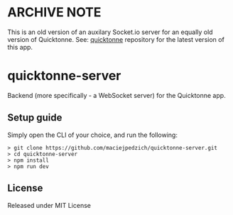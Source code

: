 # ARCHIVE NOTE

This is an old version of an auxilary Socket.io server for an equally old version of Quicktonne. See: [quicktonne](https://github.com/maciejpedzich/quicktonne) repository for the latest version of this app.

# quicktonne-server

Backend (more specifically - a WebSocket server) for the Quicktonne app.

## Setup guide

Simply open the CLI of your choice, and run the following:

```
> git clone https://github.com/maciejpedzich/quicktonne-server.git
> cd quicktonne-server
> npm install
> npm run dev
```

## License

Released under MIT License
